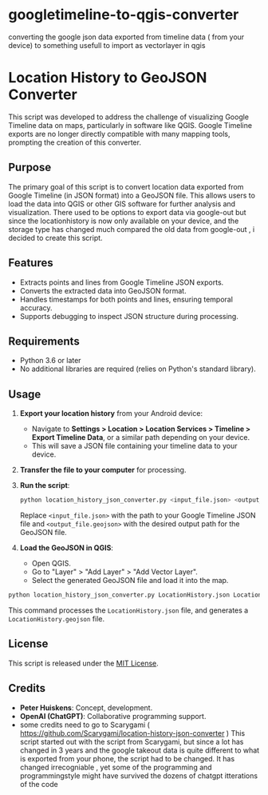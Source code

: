 # googletimeline-to-qgis-converter
converting the google json data exported from timeline data ( from your device) to something usefull to import as vectorlayer in qgis

# Location History to GeoJSON Converter  

This script was developed to address the challenge of visualizing Google Timeline data on maps, particularly in software like QGIS. Google Timeline exports are no longer directly compatible with many mapping tools, prompting the creation of this converter.

## Purpose

The primary goal of this script is to convert location data exported from Google Timeline (in JSON format) into a GeoJSON file. This allows users to load the data into QGIS or other GIS software for further analysis and visualization.
There used to be options to export data via google-out but since the locationhistory is now only available on your device, and the storage type has changed much compared the old data from google-out , i decided to create this script.


## Features

- Extracts points and lines from Google Timeline JSON exports.
- Converts the extracted data into GeoJSON format.
- Handles timestamps for both points and lines, ensuring temporal accuracy.
- Supports debugging to inspect JSON structure during processing.

## Requirements

- Python 3.6 or later
- No additional libraries are required (relies on Python's standard library).

## Usage

1. **Export your location history** from your Android device:
   - Navigate to **Settings > Location > Location Services > Timeline > Export Timeline Data**, or a similar path depending on your device.
   - This will save a JSON file containing your timeline data to your device.

2. **Transfer the file to your computer** for processing.

3. **Run the script**:
   ```bash
   python location_history_json_converter.py <input_file.json> <output_file.geojson>
   ```
   Replace `<input_file.json>` with the path to your Google Timeline JSON file and `<output_file.geojson>` with the desired output path for the GeoJSON file.

4. **Load the GeoJSON in QGIS**:
   - Open QGIS.
   - Go to "Layer" > "Add Layer" > "Add Vector Layer".
   - Select the generated GeoJSON file and load it into the map.


```bash
python location_history_json_converter.py LocationHistory.json LocationHistory.geojson 
```

This command processes the `LocationHistory.json` file, and generates a `LocationHistory.geojson` file.

## License

This script is released under the [MIT License](LICENSE).

## Credits

- **Peter Huiskens**: Concept, development. 
- **OpenAI (ChatGPT)**: Collaborative programming support.
- some credits need to go to Scarygami  ( https://github.com/Scarygami/location-history-json-converter ) 
This script started out with the script from Scarygami, but since a lot has changed in 3 years and the google takeout data is quite different to what is exported
from your phone, the script had to be changed. It has changed irrecogniable , yet some of the programming and programmingstyle might have survived the dozens of chatgpt itterations of the code 



